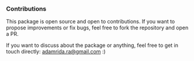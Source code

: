 ### Contributions

This package is open source and open to contributions. If you want to propose improvements or fix bugs, feel free to fork the repository and open a PR.

If you want to discuss about the package or anything, feel free to get in touch directly: adamrida.ra@gmail.com :)